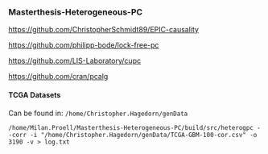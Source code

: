 ### Masterthesis-Heterogeneous-PC

https://github.com/ChristopherSchmidt89/EPIC-causality

https://github.com/philipp-bode/lock-free-pc

https://github.com/LIS-Laboratory/cupc

https://github.com/cran/pcalg

#### TCGA Datasets
Can be found in: `/home/Christopher.Hagedorn/genData`

`/home/Milan.Proell/Masterthesis-Heterogeneous-PC/build/src/heterogpc --corr -i "/home/Christopher.Hagedorn/genData/TCGA-GBM-100-cor.csv" -o 3190 -v > log.txt`
